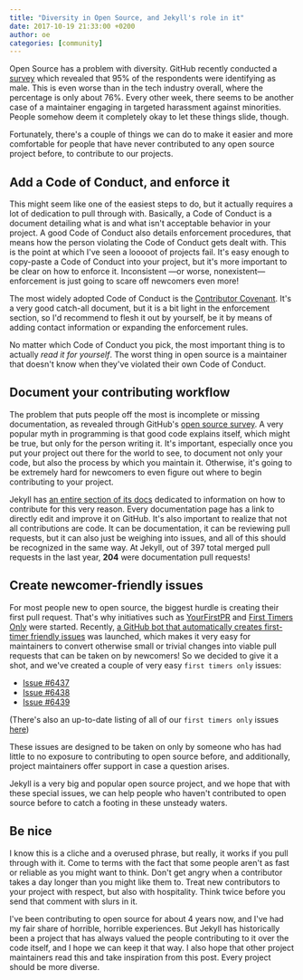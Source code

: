 ```yaml
---
title: "Diversity in Open Source, and Jekyll's role in it"
date: 2017-10-19 21:33:00 +0200
author: oe
categories: [community]
---
```


Open Source has a problem with diversity. GitHub recently conducted a [survey](http://opensourcesurvey.org/2017) which revealed that 95% of the respondents were identifying as male. This is even worse than in the tech industry overall, where the percentage is only about 76%. Every other week, there seems to be another case of a maintainer engaging in targeted harassment against minorities. People somehow deem it completely okay to let these things slide, though.

Fortunately, there's a couple of things we can do to make it easier and more comfortable for people that have never contributed to any open source project before, to contribute to our projects.

## Add a Code of Conduct, and enforce it

This might seem like one of the easiest steps to do, but it actually requires a lot of dedication to pull through with. Basically, a Code of Conduct is a document detailing what is and what isn't acceptable behavior in your project. A good Code of Conduct also details enforcement procedures, that means how the person violating the Code of Conduct gets dealt with. This is the point at which I've seen a looooot of projects fail. It's easy enough to copy-paste a Code of Conduct into your project, but it's more important to be clear on how to enforce it. Inconsistent —or worse, nonexistent— enforcement is just going to scare off newcomers even more!

The most widely adopted Code of Conduct is the [Contributor Covenant](https://www.contributor-covenant.org/). It's a very good catch-all document, but it is a bit light in the enforcement section, so I'd recommend to flesh it out by yourself, be it by means of adding contact information or expanding the enforcement rules.

No matter which Code of Conduct you pick, the most important thing is to actually _read it for yourself_. The worst thing in open source is a maintainer that doesn't know when they've violated their own Code of Conduct.

## Document your contributing workflow

The problem that puts people off the most is incomplete or missing documentation, as revealed through GitHub's [open source survey](http://opensourcesurvey.org/2017). A very popular myth in programming is that good code explains itself, which might be true, but only for the person writing it. It's important, especially once you put your project out there for the world to see, to document not only your code, but also the process by which you maintain it. Otherwise, it's going to be extremely hard for newcomers to even figure out where to begin contributing to your project.

Jekyll has [an entire section of its docs](/docs/contributing) dedicated to information on how to contribute for this very reason. Every documentation page has a link to directly edit and improve it on GitHub. It's also important to realize that not all contributions are code. It can be documentation, it can be reviewing pull requests, but it can also just be weighing into issues, and all of this should be recognized in the same way. At Jekyll, out of 397 total merged pull requests in the last year, __204__ were documentation pull requests!

## Create newcomer-friendly issues

For most people new to open source, the biggest hurdle is creating their first pull request. That's why initiatives such as [YourFirstPR](https://twitter.com/yourfirstpr) and [First Timers Only](http://www.firsttimersonly.com/) were started. Recently, [a GitHub bot that automatically creates first-timer friendly issues](https://github.com/hoodiehq/first-timers-bot) was launched, which makes it very easy for maintainers to convert otherwise small or trivial changes into viable pull requests that can be taken on by newcomers! So we decided to give it a shot, and we've created a couple of very easy `first timers only` issues:

- [Issue #6437](https://github.com/jekyll/jekyll/issues/6437)
- [Issue #6438](https://github.com/jekyll/jekyll/issues/6438)
- [Issue #6439](https://github.com/jekyll/jekyll/issues/6439)

(There's also an up-to-date listing of all of our `first timers only` issues [here](https://github.com/jekyll/jekyll/issues?q=is%3Aissue+is%3Aopen+label%3Afirst-time-only))

These issues are designed to be taken on only by someone who has had little to no exposure to contributing to open source before, and additionally, project maintainers offer support in case a question arises.

Jekyll is a very big and popular open source project, and we hope that with these special issues, we can help people who haven't contributed to open source before to catch a footing in these unsteady waters.

## Be nice

I know this is a cliche and a overused phrase, but really, it works if you pull through with it. Come to terms with the fact that some people aren't as fast or reliable as you might want to think. Don't get angry when a contributor takes a day longer than you might like them to. Treat new contributors to your project with respect, but also with hospitality. Think twice before you send that comment with slurs in it.

I've been contributing to open source for about 4 years now, and I've had my fair share of horrible, horrible experiences. But Jekyll has historically been a project that has always valued the people contributing to it over the code itself, and I hope we can keep it that way. I also hope that other project maintainers read this and take inspiration from this post. Every project should be more diverse.
